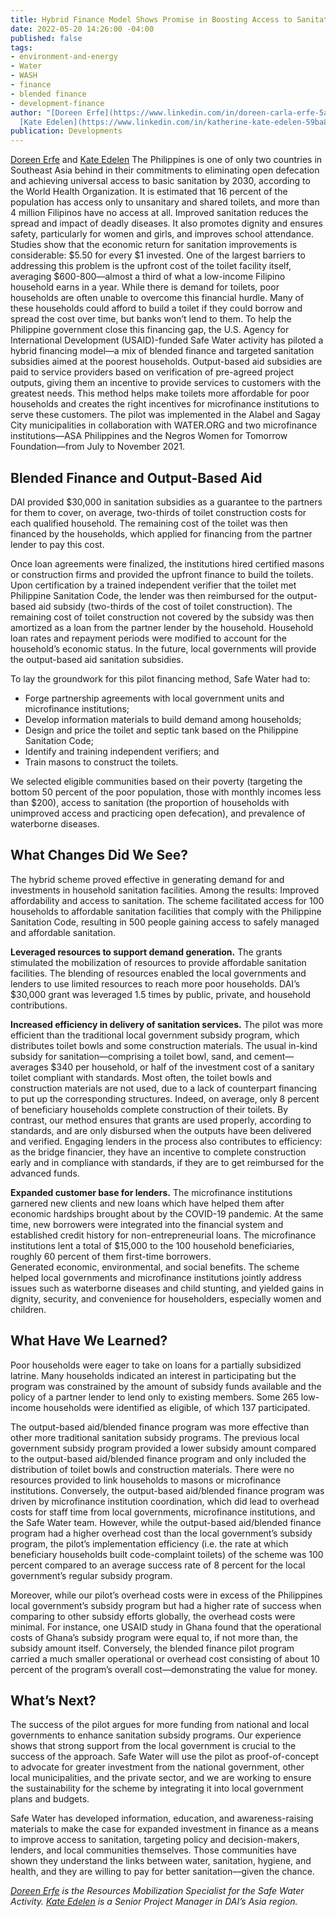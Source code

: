 ```yaml
---
title: Hybrid Finance Model Shows Promise in Boosting Access to Sanitation
date: 2022-05-20 14:26:00 -04:00
published: false
tags:
- environment-and-energy
- Water
- WASH
- finance
- blended finance
- development-finance
author: "[Doreen Erfe](https://www.linkedin.com/in/doreen-carla-erfe-5a841331/) and
  [Kate Edelen](https://www.linkedin.com/in/katherine-kate-edelen-59ba8911/)"
publication: Developments
---
```


[Doreen Erfe](https://www.linkedin.com/in/doreen-carla-erfe-5a841331/) and [Kate Edelen](https://www.linkedin.com/in/katherine-kate-edelen-59ba8911/)
The Philippines is one of only two countries in Southeast Asia behind in their commitments to eliminating open defecation and achieving universal access to basic sanitation by 2030, according to the World Health Organization. It is estimated that 16 percent of the population has access only to unsanitary and shared toilets, and more than 4 million Filipinos have no access at all.
Improved sanitation reduces the spread and impact of deadly diseases. It also promotes dignity and ensures safety, particularly for women and girls, and improves school attendance. Studies show that the economic return for sanitation improvements is considerable: $5.50 for every $1 invested.
One of the largest barriers to addressing this problem is the upfront cost of the toilet facility itself, averaging $600-800—almost a third of what a low-income Filipino household earns in a year. While there is demand for toilets, poor households are often unable to overcome this financial hurdle. Many of these households could afford to build a toilet if they could borrow and spread the cost over time, but banks won’t lend to them.
To help the Philippine government close this financing gap, the U.S. Agency for International Development (USAID)-funded Safe Water activity has piloted a hybrid financing model—a mix of blended finance and targeted sanitation subsidies aimed at the poorest households. Output-based aid subsidies are paid to service providers based on verification of pre-agreed project outputs, giving them an incentive to provide services to customers with the greatest needs. This method helps make toilets more affordable for poor households and creates the right incentives for microfinance institutions to serve these customers. The pilot was implemented in the Alabel and Sagay City municipalities in collaboration with WATER.ORG and two microfinance institutions—ASA Philippines and the Negros Women for Tomorrow Foundation—from July to November 2021. 

## Blended Finance and Output-Based Aid 

DAI provided $30,000 in sanitation subsidies as a guarantee to the partners for them to cover, on average, two-thirds of toilet construction costs for each qualified household. The remaining cost of the toilet was then financed by the households, which applied for financing from the partner lender to pay this cost. 

Once loan agreements were finalized, the institutions hired certified masons or construction firms and provided the upfront finance to build the toilets. Upon certification by a trained independent verifier that the toilet met Philippine Sanitation Code, the lender was then reimbursed for the output-based aid subsidy (two-thirds of the cost of toilet construction). The remaining cost of toilet construction not covered by the subsidy was then amortized as a loan from the partner lender by the household. Household loan rates and repayment periods were modified to account for the household’s economic status. In the future, local governments will provide the output-based aid sanitation subsidies. 

To lay the groundwork for this pilot financing method, Safe Water had to: 
* Forge partnership agreements with local government units and microfinance institutions;
* Develop information materials to build demand among households;
* Design and price the toilet and septic tank based on the Philippine Sanitation Code;
* Identify and training independent verifiers; and
* Train masons to construct the toilets.

We selected eligible communities based on their poverty (targeting the bottom 50 percent of the poor population, those with monthly incomes less than $200), access to sanitation (the proportion of households with unimproved access and practicing open defecation), and prevalence of waterborne diseases. 

## What Changes Did We See?

The hybrid scheme proved effective in generating demand for and investments in household sanitation facilities. Among the results:
Improved affordability and access to sanitation. The scheme facilitated access for 100 households to affordable sanitation facilities that comply with the Philippine Sanitation Code, resulting in 500 people gaining access to safely managed and affordable sanitation. 

**Leveraged resources to support demand generation.** The grants stimulated the mobilization of resources to provide affordable sanitation facilities. The blending of resources enabled the local governments and lenders to use limited resources to reach more poor households. DAI’s $30,000 grant was leveraged 1.5 times by public, private, and household contributions.

**Increased efficiency in delivery of sanitation services.** The pilot was more efficient than the traditional local government subsidy program, which distributes toilet bowls and some construction materials. The usual in-kind subsidy for sanitation—comprising a toilet bowl, sand, and cement—averages $340 per household, or half of the investment cost of a sanitary toilet compliant with standards. Most often, the toilet bowls and construction materials are not used, due to a lack of counterpart financing to put up the corresponding structures. Indeed, on average, only 8 percent of beneficiary households complete construction of their toilets. By contrast, our method ensures that grants are used properly, according to standards, and are only disbursed when the outputs have been delivered and verified. Engaging lenders in the process also contributes to efficiency: as the bridge financier, they have an incentive to complete construction early and in compliance with standards, if they are to get reimbursed for the advanced funds. 

**Expanded customer base for lenders.** The microfinance institutions garnered new clients and new loans which have helped them after economic hardships brought about by the COVID-19 pandemic. At the same time, new borrowers were integrated into the financial system and established credit history for non-entrepreneurial loans. The microfinance institutions lent a total of $15,000 to the 100 household beneficiaries, roughly 60 percent of them first-time borrowers.  
Generated economic, environmental, and social benefits. The scheme helped local governments and microfinance institutions jointly address issues such as waterborne diseases and child stunting, and yielded gains in dignity, security, and convenience for householders, especially women and children.  

## What Have We Learned?

Poor households were eager to take on loans for a partially subsidized latrine. Many households indicated an interest in participating but the program was constrained by the amount of subsidy funds available and the policy of a partner lender to lend only to existing members. Some 265 low-income households were identified as eligible, of which 137 participated. 

The output-based aid/blended finance program was more effective than other more traditional sanitation subsidy programs. The previous local government subsidy program provided a lower subsidy amount compared to the output-based aid/blended finance program and only included the distribution of toilet bowls and construction materials. There were no resources provided to link households to masons or microfinance institutions. Conversely, the output-based aid/blended finance program was driven by microfinance institution coordination, which did lead to overhead costs for staff time from local governments, microfinance institutions, and the Safe Water team. However, while the output-based aid/blended finance program had a higher overhead cost than the local government’s subsidy program, the pilot’s implementation efficiency (i.e. the rate at which beneficiary households built code-complaint toilets) of the scheme was 100 percent compared to an average success rate of 8 percent for the local government’s regular subsidy program.

Moreover, while our pilot’s overhead costs were in excess of the Philippines local government’s subsidy program but had a higher rate of success when comparing to other subsidy efforts globally, the overhead costs were minimal. For instance, one USAID study in Ghana found that the operational costs of Ghana’s subsidy program were equal to, if not more than, the subsidy amount itself. Conversely, the blended finance pilot program carried a much smaller operational or overhead cost consisting of about 10 percent of the program’s overall cost—demonstrating the value for money. 

## What’s Next?

The success of the pilot argues for more funding from national and local governments to enhance sanitation subsidy programs. Our experience shows that strong support from the local government is crucial to the success of the approach. Safe Water will use the pilot as proof-of-concept to advocate for greater investment from the national government, other local municipalities, and the private sector, and we are working to ensure the sustainability for the scheme by integrating it into local government plans and budgets.

Safe Water has developed information, education, and awareness-raising materials to make the case for expanded investment in finance as a means to improve access to sanitation, targeting policy and decision-makers, lenders, and local communities themselves. Those communities have shown they understand the links between water, sanitation, hygiene, and health, and they are willing to pay for better sanitation—given the chance.

*[Doreen Erfe](https://www.linkedin.com/in/doreen-carla-erfe-5a841331/) is the Resources Mobilization Specialist for the Safe Water Activity. [Kate Edelen](https://www.linkedin.com/in/katherine-kate-edelen-59ba8911/) is a Senior Project Manager in DAI’s Asia region.*